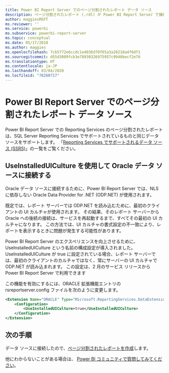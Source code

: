 ```yaml
---
title: Power BI Report Server でのページ分割されたレポート データ ソース
description: ページ分割されたレポート (.rdl) が Power BI Report Server で接続できるデータ ソースについて説明します。
author: maggiesMSFT
ms.reviewer: ''
ms.service: powerbi
ms.subservice: powerbi-report-server
ms.topic: conceptual
ms.date: 05/17/2018
ms.author: maggies
ms.openlocfilehash: 7cb5772e6ccdc1e4036d70f65a3a28210a4f6df1
ms.sourcegitcommit: d55d3089fcb3e78930326975957c9940becf2e76
ms.translationtype: HT
ms.contentlocale: ja-JP
ms.lasthandoff: 03/04/2020
ms.locfileid: "78260717"
---
```

# <a name="paginated-report-data-sources--in-power-bi-report-server"></a>Power BI Report Server でのページ分割されたレポート データ ソース
Power BI Report Server での Reporting Services のページ分割されたレポートは、SQL Server Reporting Services でサポートされているものと同じデータ ソースをサポートします。 「[Reporting Services でサポートされるデータ ソース (SSRS)](https://docs.microsoft.com/sql/reporting-services/report-data/data-sources-supported-by-reporting-services-ssrs)」の一覧をご覧ください。

## <a name="connect-to-oracle-data-sources-with-useinstalleduiculture"></a>UseInstalledUICulture を使用して Oracle データ ソースに接続する

Oracle データ ソースに接続するために、Power BI Report Server では、NLS に依存しない Oracle Data Provider for .NET (ODP.NET) が使用されます。

既定では、レポート サーバーでは ODP.NET を読み込むために、最初のクライアントの UI カルチャが使用されます。  その結果、そのレポート サーバーから Oracle への後続の接続は、サービスを再起動するまで、すべてその最初の UI カルチャになります。  この方法では、UI カルチャの書式設定の不一致により、レポートを表示するときに問題が発生する可能性があります。

Power BI Report Server のエクスペリエンスを向上させるために、UseInstalledUICulture という名前の構成設定が導入されました。 UseInstalledUICulture が true に設定されている場合、レポート サーバーでは、最初のクライアントのカルチャではなく、常にサーバーの UI カルチャで ODP.NET が読み込まれます。
この設定は、2 月のサービス リリースから Power BI Report Server で利用できます

この機能を有効にするには、ORACLE 拡張機能エントリの rsreportserver.config ファイルを次のように変更します。
```xml
<Extension Name="ORACLE" Type="Microsoft.ReportingServices.DataExtensions.OracleClientConnectionWrapper,Microsoft.ReportingServices.DataExtensions">
    <Configuration>
        <UseInstalledUICulture>true</UseInstalledUICulture>
    </Configuration>
</Extension>
```

## <a name="next-steps"></a>次の手順
データ ソースに接続したので、[ページ分割されたレポートを作成](quickstart-create-paginated-report.md)します。  


他にわからないことがある場合は、 [Power BI コミュニティで質問してみてください](https://community.powerbi.com/)。
